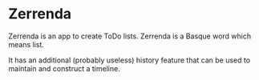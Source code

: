 # Zerrenda

Zerrenda is an app to create ToDo lists. Zerrenda is a Basque word which means list.

It has an additional (probably useless) history feature that can be used to maintain and construct a timeline.
